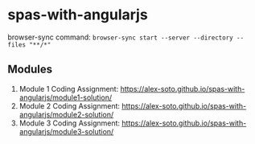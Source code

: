 # spas-with-angularjs
browser-sync command: `browser-sync start --server --directory --files "**/*"`
## Modules
1. Module 1 Coding Assignment: https://alex-soto.github.io/spas-with-angularjs/module1-solution/
2. Module 2 Coding Assignment: https://alex-soto.github.io/spas-with-angularjs/module2-solution/
3. Module 3 Coding Assignment: https://alex-soto.github.io/spas-with-angularjs/module3-solution/
